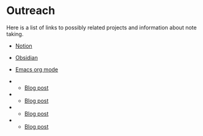 
# Outreach

Here is a list of links to possibly related projects and information about note taking.

* [Notion](https://www.notion.com/)
* [Obsidian](https://obsidian.md/)
* [Emacs org mode](https://orgmode.org/)

* * [Blog post](https://cmdln.org/2024/01/05/how-i-org-in-2024/)
* * [Blog post](https://cmdln.org/2023/03/25/how-i-org-in-2023/)
* * [Blog post](https://cmdln.org/2023/03/13/reflecting-on-my-history-with-org-mode-in-2023/)
* * [Blog post](https://cmdln.org/2016/04/26/how-i-org-with-spacemacs/)
